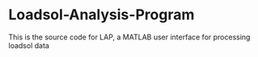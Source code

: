 # Loadsol-Analysis-Program
This is the source code for LAP, a MATLAB user interface for processing loadsol data
